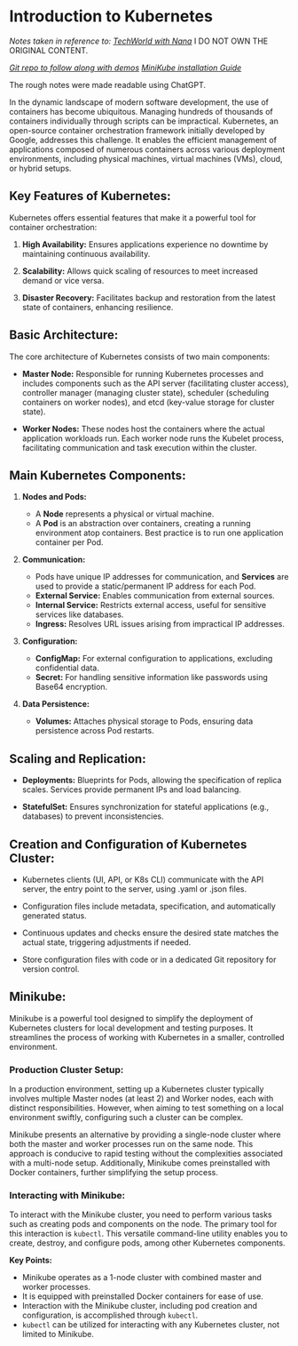# Introduction to Kubernetes

*Notes taken in reference to: [TechWorld with Nana](https://www.youtube.com/watch?v=s_o8dwzRlu4)*
I DO NOT OWN THE ORIGINAL CONTENT.

*[Git repo to follow along with demos](https://gitlab.com/nanuchi/k8s-in-1-hour)*
*[MiniKube installation Guide](https://minikube.sigs.k8s.io/docs/start/)*

The rough notes were made readable using ChatGPT.

In the dynamic landscape of modern software development, the use of containers has become ubiquitous. Managing hundreds of thousands of containers individually through scripts can be impractical. Kubernetes, an open-source container orchestration framework initially developed by Google, addresses this challenge. It enables the efficient management of applications composed of numerous containers across various deployment environments, including physical machines, virtual machines (VMs), cloud, or hybrid setups.

## Key Features of Kubernetes:

Kubernetes offers essential features that make it a powerful tool for container orchestration:

1. **High Availability:** Ensures applications experience no downtime by maintaining continuous availability.

2. **Scalability:** Allows quick scaling of resources to meet increased demand or vice versa.

3. **Disaster Recovery:** Facilitates backup and restoration from the latest state of containers, enhancing resilience.

## Basic Architecture:

The core architecture of Kubernetes consists of two main components:

- **Master Node:** Responsible for running Kubernetes processes and includes components such as the API server (facilitating cluster access), controller manager (managing cluster state), scheduler (scheduling containers on worker nodes), and etcd (key-value storage for cluster state).

- **Worker Nodes:** These nodes host the containers where the actual application workloads run. Each worker node runs the Kubelet process, facilitating communication and task execution within the cluster.

## Main Kubernetes Components:

1. **Nodes and Pods:**
   - A **Node** represents a physical or virtual machine.
   - A **Pod** is an abstraction over containers, creating a running environment atop containers. Best practice is to run one application container per Pod.

2. **Communication:**
   - Pods have unique IP addresses for communication, and **Services** are used to provide a static/permanent IP address for each Pod.
   - **External Service:** Enables communication from external sources.
   - **Internal Service:** Restricts external access, useful for sensitive services like databases.
   - **Ingress:** Resolves URL issues arising from impractical IP addresses.

3. **Configuration:**
   - **ConfigMap:** For external configuration to applications, excluding confidential data.
   - **Secret:** For handling sensitive information like passwords using Base64 encryption.

4. **Data Persistence:**
   - **Volumes:** Attaches physical storage to Pods, ensuring data persistence across Pod restarts.

## Scaling and Replication:

- **Deployments:** Blueprints for Pods, allowing the specification of replica scales. Services provide permanent IPs and load balancing.
  
- **StatefulSet:** Ensures synchronization for stateful applications (e.g., databases) to prevent inconsistencies.

## Creation and Configuration of Kubernetes Cluster:

- Kubernetes clients (UI, API, or K8s CLI) communicate with the API server, the entry point to the server, using .yaml or .json files.
  
- Configuration files include metadata, specification, and automatically generated status.
  
- Continuous updates and checks ensure the desired state matches the actual state, triggering adjustments if needed.

- Store configuration files with code or in a dedicated Git repository for version control.

## Minikube:

Minikube is a powerful tool designed to simplify the deployment of Kubernetes clusters for local development and testing purposes. It streamlines the process of working with Kubernetes in a smaller, controlled environment.

### Production Cluster Setup:

In a production environment, setting up a Kubernetes cluster typically involves multiple Master nodes (at least 2) and Worker nodes, each with distinct responsibilities. However, when aiming to test something on a local environment swiftly, configuring such a cluster can be complex.

Minikube presents an alternative by providing a single-node cluster where both the master and worker processes run on the same node. This approach is conducive to rapid testing without the complexities associated with a multi-node setup. Additionally, Minikube comes preinstalled with Docker containers, further simplifying the setup process.

### Interacting with Minikube:

To interact with the Minikube cluster, you need to perform various tasks such as creating pods and components on the node. The primary tool for this interaction is `kubectl`. This versatile command-line utility enables you to create, destroy, and configure pods, among other Kubernetes components.

**Key Points:**
- Minikube operates as a 1-node cluster with combined master and worker processes.
- It is equipped with preinstalled Docker containers for ease of use.
- Interaction with the Minikube cluster, including pod creation and configuration, is accomplished through `kubectl`.
- `kubectl` can be utilized for interacting with any Kubernetes cluster, not limited to Minikube.
